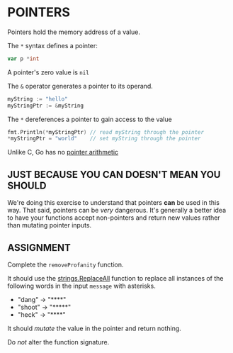 # POINTERS
Pointers hold the memory address of a value.

The `*` syntax defines a pointer:

```go
var p *int
```

A pointer's zero value is `nil`

The `&` operator generates a pointer to its operand.

```go
myString := "hello"
myStringPtr := &myString
```

The `*` dereferences a pointer to gain access to the value

```go
fmt.Println(*myStringPtr) // read myString through the pointer
*myStringPtr = "world"    // set myString through the pointer
```

Unlike C, Go has no [pointer arithmetic](https://www.tutorialspoint.com/cprogramming/c_pointer_arithmetic.htm)

## JUST BECAUSE YOU CAN DOESN'T MEAN YOU SHOULD
We're doing this exercise to understand that pointers **can** be used in this way. That said, pointers can be *very* dangerous. It's generally a better idea to have your functions accept non-pointers and return new values rather than mutating pointer inputs.

## ASSIGNMENT
Complete the `removeProfanity` function.

It should use the [strings.ReplaceAll](https://pkg.go.dev/strings#ReplaceAll) function to replace all instances of the following words in the input `message` with asterisks.

- "dang" -> "****"
- "shoot" -> "*****"
- "heck" -> "****"

It should *mutate* the value in the pointer and return nothing.

Do *not* alter the function signature.